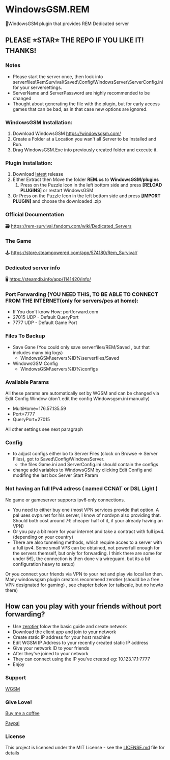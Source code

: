 # WindowsGSM.REM
🧩WindowsGSM plugin that provides REM Dedicated server

## PLEASE ⭐STAR⭐ THE REPO IF YOU LIKE IT! THANKS!

### Notes
- Please start the server once, then look into serverfiles\RemSurvival\Saved\Config\WindowsServer\ServerConfig.ini for your serversettings.
- ServerName and ServerPassword are highly recommended to be changed
- Thought about generating the file with the plugin, but for early access games that can be bad, as in that case new options are ignored. 

### WindowsGSM Installation: 
1. Download  WindowsGSM https://windowsgsm.com/ 
2. Create a Folder at a Location you wan't all Server to be Installed and Run.
3. Drag WindowsGSM.Exe into previously created folder and execute it.

### Plugin Installation:
1. Download [latest](https://https://github.com/Raziel7893/WindowsGSM.REM/releases/latest) release
3. Either Extract then Move the folder **REM.cs** to **WindowsGSM/plugins** 
    1. Press on the Puzzle Icon in the left bottom side and press **[RELOAD PLUGINS]** or restart WindowsGSM
4. Or Press on the Puzzle Icon in the left bottom side and press **[IMPORT PLUGIN]** and choose the downloaded .zip

### Official Documentation
🗃️ https://rem-survival.fandom.com/wiki/Dedicated_Servers

### The Game
🕹️ https://store.steampowered.com/app/574180/Rem_Survival/

### Dedicated server info
🖥️ https://steamdb.info/app/1141420/info/

### Port Forwarding (YOU NEED THIS, TO BE ABLE TO CONNECT FROM THE INTERNET(only for servers/pcs at home):
- If You don't know How: portforward.com
- 27015 UDP - Default QueryPort
- 7777 UDP - Default Game Port

### Files To Backup
- Save Gane (You could only save serverfiles/REM/Saved , but that includes many big logs)
  - WindowsGSM\servers\%ID%\serverfiles/Saved
- WindowsGSM Config
  - WindowsGSM\servers\%ID%\configs

### Available Params
All these params are automatically set by WGSM and can be changed via Edit Config Window (don't edit the config Windowsgsm.ini manually)
- MultiHome=176.57.135.59
- Port=7777
- QueryPort=27015

 All other settings see next paragraph

### Config
- to adjust configs either bo to Server Files (clock on Browse => Server Files), got to Saved\Config\WindowsServer. 
  - the files Game.ini and ServerConfig.ini should contain the configs
- change add variables to WindowsGSM by clicking Edit Config and modifing the last box Server Start Param


### Not having an full IPv4 adress ( named CCNAT or DSL Light )
No game or gameserver supports ipv6 only connections. 
- You need to either buy one (most VPN services provide that option. A pal uses ovpn.net for his server, I know of nordvpn also providing that. Should both cost around 7€ cheaper half of it, if your already having an VPN)
- Or you pay a bit more for your internet and take a contract with full ipv4. (depending on your country)
- There are also tunneling methods, which require acces to a server with a full ipv4. Some small VPS can be obtained, not powerfull enough for the servers themself, but only for forwarding. I think there are some for under 5€), the connection is then done via wireguard. but its a bit configuration heavy to setup) 

Or you connect your friends via VPN to your net and play via local lan then.
Many windowsgsm plugin creators recommend zerotier (should be a free VPN designated for gaming) , see chapter below (or tailscale, but no howto there)

## How can you play with your friends without port forwarding?
- Use [zerotier](https://www.zerotier.com/) folow the basic guide and create network
- Download the client app and join to your network
- Create static IP address for your host machine
- Edit WGSM IP Address to your recently created static IP address
- Give your network ID to your friends
- After they've joined to your network
- They can connect using the IP you've created eg: 10.123.17.1:7777
- Enjoy

### Support
[WGSM](https://discord.com/channels/590590698907107340/645730252672335893)

### Give Love!
[Buy me a coffee](https://ko-fi.com/raziel7893)

[Paypal](https://paypal.me/raziel7893)

### License
This project is licensed under the MIT License - see the <a href="https://github.com/raziel7893/WindowsGSM.REM/blob/main/LICENSE">LICENSE.md</a> file for details
